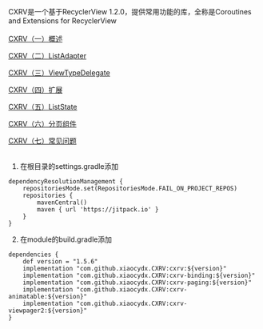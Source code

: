 CXRV是一个基于RecyclerView 1.2.0，提供常用功能的库，全称是Coroutines and Extensions for RecyclerView
<br><br>
[CXRV（一）概述](https://www.yuque.com/u12192380/khwdgb/fe9gsu)

[CXRV（二）ListAdapter](https://www.yuque.com/u12192380/khwdgb/rpbw6f)

[CXRV（三）ViewTypeDelegate](https://www.yuque.com/u12192380/khwdgb/qkpmiu)

[CXRV（四）扩展](https://www.yuque.com/u12192380/khwdgb/kcxn6o)

[CXRV（五）ListState](https://www.yuque.com/u12192380/khwdgb/uvgw43)

[CXRV（六）分页组件](https://www.yuque.com/u12192380/khwdgb/gh9sbc)

[CXRV（七）常见问题](https://www.yuque.com/u12192380/khwdgb/davrngc6pginrq2w)
<br><br>
1. 在根目录的settings.gradle添加
```
dependencyResolutionManagement {
    repositoriesMode.set(RepositoriesMode.FAIL_ON_PROJECT_REPOS)
    repositories {
        mavenCentral()
        maven { url 'https://jitpack.io' }
    }
}
```

2. 在module的build.gradle添加
```
dependencies {
    def version = "1.5.6"
    implementation "com.github.xiaocydx.CXRV:cxrv:${version}"
    implementation "com.github.xiaocydx.CXRV:cxrv-binding:${version}"
    implementation "com.github.xiaocydx.CXRV:cxrv-paging:${version}"
    implementation "com.github.xiaocydx.CXRV:cxrv-animatable:${version}"
    implementation "com.github.xiaocydx.CXRV:cxrv-viewpager2:${version}"
}
```
